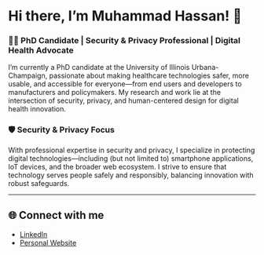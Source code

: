 # Hi there, I’m Muhammad Hassan! 👋

### 👨‍🎓 PhD Candidate | Security & Privacy Professional | Digital Health Advocate

I’m currently a PhD candidate at the University of Illinois Urbana-Champaign, passionate about making healthcare technologies safer, more usable, and accessible for everyone—from end users and developers to manufacturers and policymakers. My research and work lie at the intersection of security, privacy, and human-centered design for digital health innovation.

### 🛡️ Security & Privacy Focus

With professional expertise in security and privacy, I specialize in protecting digital technologies—including (but not limited to) smartphone applications, IoT devices, and the broader web ecosystem. I strive to ensure that technology serves people safely and responsibly, balancing innovation with robust safeguards.

---

## 🌐 Connect with me

- [LinkedIn](https://www.linkedin.com/in/mhassan11/)
- [Personal Website](https://mhassan11.github.io/)
